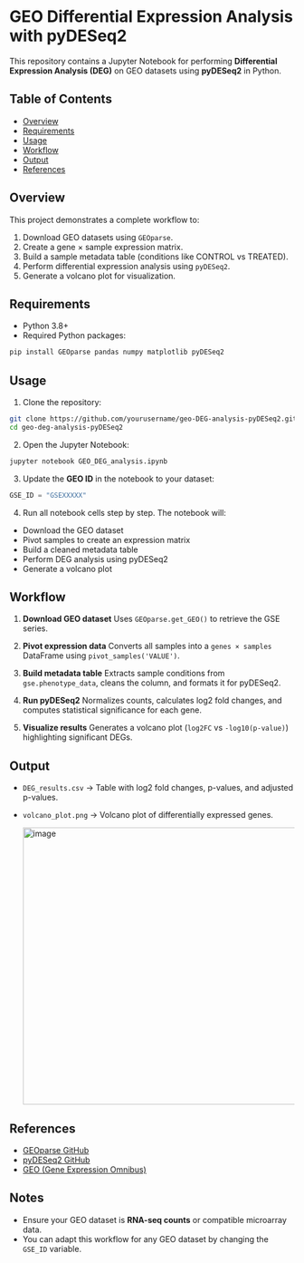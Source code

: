 # GEO Differential Expression Analysis with pyDESeq2

This repository contains a Jupyter Notebook for performing **Differential Expression Analysis (DEG)** on GEO datasets using **pyDESeq2** in Python.

## **Table of Contents**

* [Overview](#overview)
* [Requirements](#requirements)
* [Usage](#usage)
* [Workflow](#workflow)
* [Output](#output)
* [References](#references)

## **Overview**

This project demonstrates a complete workflow to:

1. Download GEO datasets using `GEOparse`.
2. Create a gene × sample expression matrix.
3. Build a sample metadata table (conditions like CONTROL vs TREATED).
4. Perform differential expression analysis using `pyDESeq2`.
5. Generate a volcano plot for visualization.

## **Requirements**

* Python 3.8+
* Required Python packages:

```bash
pip install GEOparse pandas numpy matplotlib pyDESeq2
```

## **Usage**

1. Clone the repository:

```bash
git clone https://github.com/yourusername/geo-DEG-analysis-pyDESeq2.git
cd geo-deg-analysis-pyDESeq2
```

2. Open the Jupyter Notebook:

```bash
jupyter notebook GEO_DEG_analysis.ipynb
```

3. Update the **GEO ID** in the notebook to your dataset:

```python
GSE_ID = "GSEXXXXX"
```

4. Run all notebook cells step by step. The notebook will:

* Download the GEO dataset
* Pivot samples to create an expression matrix
* Build a cleaned metadata table
* Perform DEG analysis using pyDESeq2
* Generate a volcano plot

## **Workflow**

1. **Download GEO dataset**
   Uses `GEOparse.get_GEO()` to retrieve the GSE series.

2. **Pivot expression data**
   Converts all samples into a `genes × samples` DataFrame using `pivot_samples('VALUE')`.

3. **Build metadata table**
   Extracts sample conditions from `gse.phenotype_data`, cleans the column, and formats it for pyDESeq2.

4. **Run pyDESeq2**
   Normalizes counts, calculates log2 fold changes, and computes statistical significance for each gene.

5. **Visualize results**
   Generates a volcano plot (`log2FC` vs `-log10(p-value)`) highlighting significant DEGs.

## **Output**

* `DEG_results.csv` → Table with log2 fold changes, p-values, and adjusted p-values.
* `volcano_plot.png` → Volcano plot of differentially expressed genes.

  <img width="830" height="489" alt="image" src="https://github.com/user-attachments/assets/6fe2c02b-ba54-41bc-88ee-8b6e76703dd7" />


## **References**

* [GEOparse GitHub](https://github.com/guma44/GEOparse)
* [pyDESeq2 GitHub](https://github.com/owkin/PyDESeq2)
* [GEO (Gene Expression Omnibus)](https://www.ncbi.nlm.nih.gov/geo/)

## **Notes**

* Ensure your GEO dataset is **RNA-seq counts** or compatible microarray data.
* You can adapt this workflow for any GEO dataset by changing the `GSE_ID` variable.

